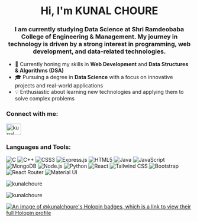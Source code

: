 <h1 align="center">Hi, I'm KUNAL CHOURE</h1>
<h3 align="center">
  I am currently studying Data Science at Shri Ramdeobaba College of Engineering & Management. My journey in technology is driven by a strong interest in programming, web development, and data-related technologies.
</h3>

- 🌱 Currently honing my skills in **Web Development** and **Data Structures & Algorithms (DSA)**
- 🎓 Pursuing a degree in **Data Science** with a focus on innovative projects and real-world applications
- 💡 Enthusiastic about learning new technologies and applying them to solve complex problems

<h3 align="left">Connect with me:</h3>
<p align="left">
  <a href="https://linkedin.com/in/kunal-choure" target="blank">
    <img align="center" src="https://raw.githubusercontent.com/rahuldkjain/github-profile-readme-generator/master/src/images/icons/Social/linked-in-alt.svg" alt="kunal choure" height="30" width="40" />
  </a>
</p>

<h3 align="left">Languages and Tools:</h3>
<p align="left">
  <img src="https://img.shields.io/badge/C-%2300599C.svg?style=for-the-badge&logo=c&logoColor=white" alt="C" />
  <img src="https://img.shields.io/badge/C%2B%2B-%2300599C.svg?style=for-the-badge&logo=c%2B%2B&logoColor=white" alt="C++" />
  <img src="https://img.shields.io/badge/CSS3-%231572B6.svg?style=for-the-badge&logo=css3&logoColor=white" alt="CSS3" />
  <img src="https://img.shields.io/badge/Express.js-%23000000.svg?style=for-the-badge&logo=express&logoColor=white" alt="Express.js" />
  <img src="https://img.shields.io/badge/HTML5-%23E34F26.svg?style=for-the-badge&logo=html5&logoColor=white" alt="HTML5" />
  <img src="https://img.shields.io/badge/Java-%23ED8B00.svg?style=for-the-badge&logo=java&logoColor=white" alt="Java" />
  <img src="https://img.shields.io/badge/JavaScript-%23F7DF1E.svg?style=for-the-badge&logo=javascript&logoColor=black" alt="JavaScript" />
  <img src="https://img.shields.io/badge/MongoDB-%2347A248.svg?style=for-the-badge&logo=mongodb&logoColor=white" alt="MongoDB" />
  <img src="https://img.shields.io/badge/Node.js-%23339933.svg?style=for-the-badge&logo=node.js&logoColor=white" alt="Node.js" />
  <img src="https://img.shields.io/badge/Python-%233776AB.svg?style=for-the-badge&logo=python&logoColor=white" alt="Python" />
  <img src="https://img.shields.io/badge/React-%2361DAFB.svg?style=for-the-badge&logo=react&logoColor=white" alt="React" />
  <img src="https://img.shields.io/badge/Tailwind%20CSS-%2338B2AC.svg?style=for-the-badge&logo=tailwind-css&logoColor=white" alt="Tailwind CSS" />
  <img src="https://img.shields.io/badge/Bootstrap-%23563D7C.svg?style=for-the-badge&logo=bootstrap&logoColor=white" alt="Bootstrap" />
  <img src="https://img.shields.io/badge/React_Router-%23CA4245.svg?style=for-the-badge&logo=react-router&logoColor=white" alt="React Router" />
  <img src="https://img.shields.io/badge/Material%20UI-%230081CB.svg?style=for-the-badge&logo=mui&logoColor=white" alt="Material UI" />
</p>

<p><img align="center" src="https://github-readme-stats.vercel.app/api/top-langs?username=kunalchoure&show_icons=true&locale=en&layout=compact" alt="kunalchoure" /></p>

<p><img align="center" src="https://github-readme-streak-stats.herokuapp.com/?user=kunalchoure&" alt="kunalchoure" /></p>

[![An image of @kunalchoure's Holopin badges, which is a link to view their full Holopin profile](https://holopin.me/kunalchoure)](https://holopin.io/@kunalchoure)
